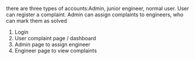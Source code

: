 there are three types of accounts:Admin, junior engineer, normal user. User can register a complaint. Admin can assign complaints to engineers, who can mark them as solved

1. Login
2. User complaint page / dashboard
3. Admin page to assign engineer
4. Engineer page to view complaints